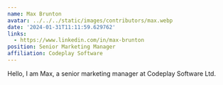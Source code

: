 ```yaml
---
name: Max Brunton
avatar: ../../../static/images/contributors/max.webp
date: '2024-01-31T11:11:59.629762'
links:
  - https://www.linkedin.com/in/max-brunton
position: Senior Marketing Manager
affiliation: Codeplay Software
---
```


Hello, I am Max, a senior marketing manager at Codeplay Software Ltd.
